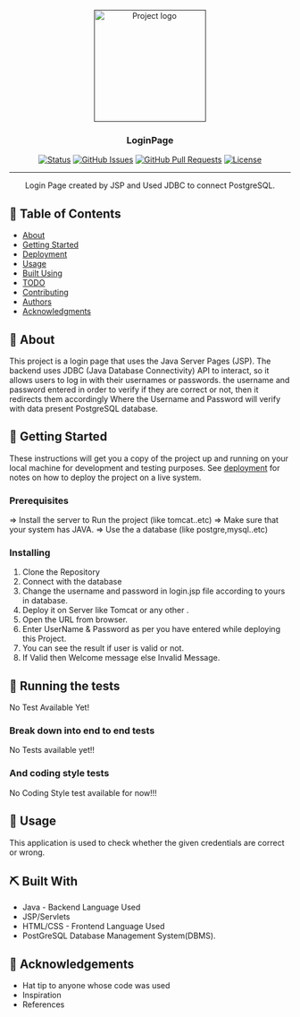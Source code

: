 <p align="center">
  <a href="" rel="noopener">
 <img width=200px height=200px src="https://i.imgur.com/6wj0hh6.jpg" alt="Project logo"></a>
</p>

<h3 align="center">LoginPage</h3>

<div align="center">

[![Status](https://img.shields.io/badge/status-active-success.svg)]()
[![GitHub Issues](https://img.shields.io/github/issues/kylelobo/The-Documentation-Compendium.svg)](https://github.com/kylelobo/The-Documentation-Compendium/issues)
[![GitHub Pull Requests](https://img.shields.io/github/issues-pr/kylelobo/The-Documentation-Compendium.svg)](https://github.com/kylelobo/The-Documentation-Compendium/pulls)
[![License](https://img.shields.io/badge/license-MIT-blue.svg)](/LICENSE)

</div>

---

<p align="center"> Login Page created by JSP and Used JDBC to connect PostgreSQL.
    <br> 
</p>

## 📝 Table of Contents

- [About](#about)
- [Getting Started](#getting_started)
- [Deployment](#deployment)
- [Usage](#usage)
- [Built Using](#built_using)
- [TODO](../TODO.md)
- [Contributing](../CONTRIBUTING.md)
- [Authors](#authors)
- [Acknowledgments](#acknowledgement)

## 🧐 About <a name = "about"></a>
This project is a login page that uses the Java Server Pages (JSP).  The backend uses JDBC (Java Database Connectivity) API to interact, so it allows users to log in with their usernames or passwords.
 the username and password entered in order to verify if they are correct or not, then it redirects them accordingly
 Where the Username and Password will verify with data present PostgreSQL database.




## 🏁 Getting Started <a name = "getting_started"></a>

These instructions will get you a copy of the project up and running on your local machine for development and testing purposes. See [deployment](#deployment) for notes on how to deploy the project on a live system.

### Prerequisites

=> Install the server to Run the project (like tomcat..etc)
=> Make sure that your system has JAVA.
=> Use the a database (like postgre,mysql..etc)

### Installing

1. Clone the Repository 
2. Connect with the database 
3. Change the username and password in login.jsp file according to yours in database.
4. Deploy it on Server like Tomcat or any other .
5. Open the URL from browser.
6. Enter UserName & Password as per you have entered while deploying this Project.
7. You can see the result if user is valid or not.
8. If Valid then Welcome message else Invalid Message.

## 🔧 Running the tests <a name = "tests"></a>

No Test Available Yet!

### Break down into end to end tests
No Tests available yet!!


### And coding style tests

No Coding Style test available for now!!!

## 🎈 Usage <a name="usage"></a>
This application is used to check whether the given credentials are correct or wrong.

## ⛏️ Built With <a name = "tech_stack"></a>
- Java - Backend Language Used
- JSP/Servlets
- HTML/CSS  - Frontend Language Used
- PostGreSQL Database Management System(DBMS).

## 🎉 Acknowledgements <a name = "acknowledgement"></a>

- Hat tip to anyone whose code was used
- Inspiration
- References
